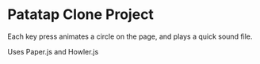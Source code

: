 # Patatap Clone Project

Each key press animates a circle on the page, and plays a quick sound file.

Uses Paper.js and Howler.js
